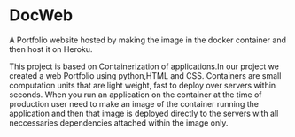 # DocWeb
A Portfolio website hosted by making the image in the docker container and then host it on Heroku.


This project is based on Containerization of applications.In our project we created a web Portfolio using python,HTML and CSS. Containers are small computation units that are light weight, fast to deploy over servers within seconds. When you run an application on the container at the time of production user need to make an image of the container running the application and then that image is deployed directly to the servers with all neccessaries dependencies attached within the image only.
